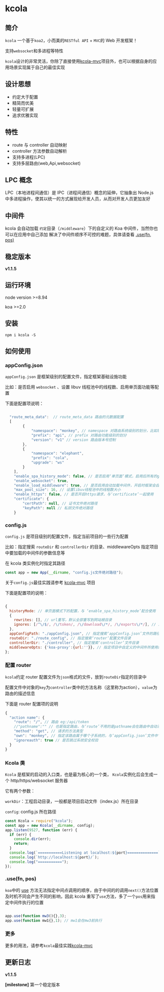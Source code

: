 # kcola

## 简介

`kcola` 一个基于`koa2`，小而美的`RESTful API` + `MVC`的 Web 开发框架！

支持`websocket`和多进程等特性

`kcola`设计的非常灵活，你除了直接使用[kcola-mvc](https://github.com/Khadron/kcola-mvc)项目外，也可以根据自身的应用场景实现属于自己的最佳实现

## 设计思想

- 约定大于配置
- 精简而优美
- 轻量可扩展
- 追求优雅实现

## 特性

- route 与 controller 自动映射
- controller 方法参数自动解析
- 支持多进程(LPC)
- 支持多层路由(web,Api,websocket)

## LPC 概念

LPC（本地进程间通信）是 IPC（进程间通信）概念的延伸，它抽象出 Node.js 中多进程操作，使其以统一的方式展现给开发人员，从而对开发人员更加友好

## 中间件

kcola 会自动加载 `约定`目录（`/middleware`）下的自定义的 Koa 中间件，当然你也可以在应用中自己添加
解决了中间件顺序不可控的难题，具体请查看 [.use(fn, pos)](#use)</a>

## 稳定版本

**v1.1.5**

## 运行环境

node version >=8.94

koa >=2.0

## 安装

```shell
npm i kcola -S
```

## 如何使用

### appConfig.json

`appConfig.json` 是框架级别的配置文件，指定框架基础设施功能

比如：是否启用 `websocket` 、设置 libuv 线程池中的线程数、启用单页面功能等配置

下面是配置项说明：

```js

  "route_meta_data":  // route_meta_data 路由的元数据配置
  [
        {
            "namespace": "monkey", // namespace 对路由系统级别的划分，比如现在这个路由属于 ‘monkey’子系统的
            "prefix": "api", // prefix 对路由功能级别的划分
            "version": "v1" // version 路由版本号控制
        },
        {
            "namespace": "elephant",
            "prefix": "cola",
            "upgrade": "ws"
        }
    ],
    "enable_spa_history_mode": false, // 是否启用‘单页面’模式，启用后所有的get请求都会返回 ‘index.html’内容，可以在‘config’中设置要忽略的请求，比如‘/api’前缀的请求
    "enable_websocket": true,
    "enable_load_middleware": true, // 是否启用自动加载中间件，开启时框架会自动扫描工程目录下的‘middleware’文件夹病加载对应的中间件，中间件的参数可在‘config’中用middlewareOpts来设置
    "max_pool_size": 16, // 设置libuv线程池中的线程数大小
    "enable_https": false, // 是否开启https请求，与‘certificate’一起使用
    "certificate": {
        "certPath": null, // 证书文件绝对路径
        "keyPath": null // 私钥文件绝对路径
    }

```

### config.js

`config.js` 是项目级别的配置文件，指定当前项目的一些行为配置

比如：指定搜索 `routeDir` 和 `controllerDir` 的目录、middlewareOpts 指定项目中要加载的中间件的参数信息等

在 kcola 类实例化时指定其路径

```js
const app = new App(__dirname, "config.js文件绝对路径");
```

关于`config.js`最佳实践请参考 [kcola-mvc](https://github.com/Khadron/kcola-mvc/tree/master/src/config) 项目

下面是配置项的说明：

```js

{
  historyMode: // 单页面模式下的配置，与 ‘enable_spa_history_mode’配合使用
  {
    rewrites: [], // url重写，默认全部重写到网站根目录
    ignores: [/^\/$/, /\/token/, /\/download\/*/, /\/exports\/*/], // 忽略要重写的路径
  },
  appConfigPath: "./appConfig.json", // 指定搜索‘appConfig.json’文件的路径
  routeDir: "./route_config", // 指定搜索‘router‘配置文件目录
  controllerDir: "./controller", // 指定搜索‘controller’文件目录
  middlewareOpts: {'koa-proxy':{url:''}}, // 指定项目中自定义的中间件所使用的参数，key为中间件目录的名称，如‘middleware’文件夹中的‘koa-proxy’文件或‘koa-proxy’文件夹
};
```

### 配置 router

`kcola`约定 router 配置文件为`json`格式的文件，放到`routeDir`指定的目录中

配置文件中对象的`key`为`controller`类中的方法名称（这里称为action），`value`为路由的描述信息

下面是 router 配置项的说明

```js
{
  "action name": {
    "route": "/", // 路由 eg:/api/token
    //"pathname":"" // 也是指定路由，与‘route’不用的是pathname会在路由中自动添加上controller文件的name。eg:/api/home/token
    "method": "get", // 请求的方法类型
    "own": "monkey", // 指定该路由属于哪个子系统的，与‘appConfig.json’文件中‘route_meta_data’对象的‘namespace’的值对应
    "ignoreauth": true // 是否跳过系统安全校验
  }
}
```

### Kcola 类

`Kcola` 是框架的启动的入口类，也是最为核心的一个类， `Kcola`实例化后会生成一个 http/https/websocket 服务器

它有两个参数：

`workDir`：工程启动目录，一般都是项目启动文件（index.js）所在目录

`config`: config.js 所在路径

```js
const Kcola = require("kcola");
const app = new Kcola(__dirname, config);
app.listen(9527, function (err) {
  if (err) {
    console.dir(err);
    return;
  }
  console.log(`===========Listening at localhost:${port}==============`);
  console.log(`http://localhost:${port}/`);
  console.log("===========");
});
```

### .use(fn, pos)

`koa`中的 <a id="use" href="#">use</a> 方法无法指定中间点调用的顺序，由于中间的的调用`next()`方法位置及时机不同会产生不同的影响，因此 kcola 重写了`use`方法，多了一个`pos`用来指定中间件执行的位置

```js

app.use(function mw3(){},3);
app.use(function mw1{},1); // mw1会在mw3前执行
```

### 更多

更多的用法，请参考`kcola`最佳实践[kcola-mvc](https://github.com/Khadron/kcola-mvc)

## 更新日志

**v1.1.5**

**[milestone]** 第一个稳定版本
